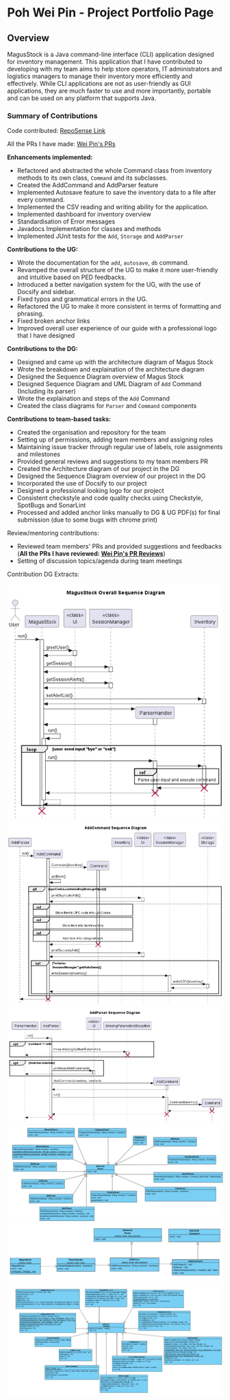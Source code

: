 # Poh Wei Pin - Project Portfolio Page

## Overview
MagusStock is a Java command-line interface (CLI) application designed for inventory management.
This application that I have contributed to developing with my team aims to help store operators,
IT administrators and logistics managers to manage their inventory more efficiently and effectively.
While CLI applications are not as user-friendly as GUI applications, they are much faster to use
and more importantly, portable and can be used on any platform that supports Java.


### Summary of Contributions
Code contributed: [RepoSense Link](https://nus-cs2113-ay2223s2.github.io/tp-dashboard/?search=firwer&sort=groupTitle&sortWithin=title&timeframe=commit&mergegroup=&groupSelect=groupByRepos&breakdown=true&checkedFileTypes=docs~functional-code~test-code~other&since=2023-02-17&tabOpen=true&tabType=authorship&tabAuthor=firwer&tabRepo=AY2223S2-CS2113-W12-3%2Ftp%5Bmaster%5D&authorshipIsMergeGroup=false&authorshipFileTypes=other~functional-code~test-code~docs&authorshipIsBinaryFileTypeChecked=false&authorshipIsIgnoredFilesChecked=false)

All the PRs I have made: [Wei Pin's PRs](https://github.com/AY2223S2-CS2113-W12-3/tp/issues?page=1&q=author%3Afirwer+is%3Aclosed)

**Enhancements implemented:**
* Refactored and abstracted the whole Command class from inventory methods to its
  own class, `Command` and its subclasses.
* Created the AddCommand and AddParser feature
* Implemented Autosave feature to save the inventory data to a file after every command.
* Implemented the CSV reading and writing ability for the application.
* Implemented dashboard for inventory overview
* Standardisation of Error messages
* Javadocs Implementation for classes and methods
* Implemented JUnit tests for the `Add`, `Storage` and `AddParser`

**Contributions to the UG:**
* Wrote the documentation for the `add`, `autosave`, `db` command.
* Revamped the overall structure of the UG to make it more user-friendly and intuitive based on PED feedbacks.
* Introduced a better navigation system for the UG, with the use of Docsify and sidebar.
* Fixed typos and grammatical errors in the UG.
* Refactored the UG to make it more consistent in terms of formatting and phrasing.
* Fixed broken anchor links
* Improved overall user experience of our guide with a professional logo that I have designed


**Contributions to the DG:**
* Designed and came up with the architecture diagram of Magus Stock
* Wrote the breakdown and explaination of the architecture diagram
* Designed the Sequence Diagram overview of Magus Stock
* Designed Sequence Diagram and UML Diagram of `Add` Command (Including its parser)
* Wrote the explaination and steps of the `Add` Command
* Created the class diagrams for `Parser` and `Command` components

**Contributions to team-based tasks:**
* Created the organisation and repository for the team
* Setting up of permissions, adding team members and assigning roles
* Maintaining issue tracker through regular use of labels, role assignments and milestones
* Provided general reviews and suggestions to my team members PR
* Created the Architecture diagram of our project in the DG
* Designed the Sequence Diagram overview of our project in the DG
* Incorporated the use of Docsify to our project
* Designed a professional looking logo for our project
* Consistent checkstyle and code quality checks using Checkstyle, SpotBugs and SonarLint
* Processed and added anchor links manually to DG & UG PDF(s) for final submission (due to some bugs with chrome print)

Review/mentoring contributions:
* Reviewed team members' PRs and provided suggestions and feedbacks
  (**All the PRs I have reviewed: [Wei Pin's PR Reviews](https://github.com/AY2223S2-CS2113-W12-3/tp/pulls?q=type%3Apr+reviewed-by%3Afirwer)**)
* Setting of discussion topics/agenda during team meetings

Contribution DG Extracts:

![SequenceDiagram.png](..%2FSequenceDiagram.png)
![AddCommand.png](..%2FUML%2FAdd%2FAddCommand.png)
![AddParser.png](..%2FUML%2FAdd%2FAddParser.png)
![ParserClassDiagram.png](..%2FParserClassDiagram.png)
![Command_ParserFlowClassDiagram.png](..%2FCommand_ParserFlowClassDiagram.png)
![CommandClassDiagram.png](..%2FCommandClassDiagram.png)